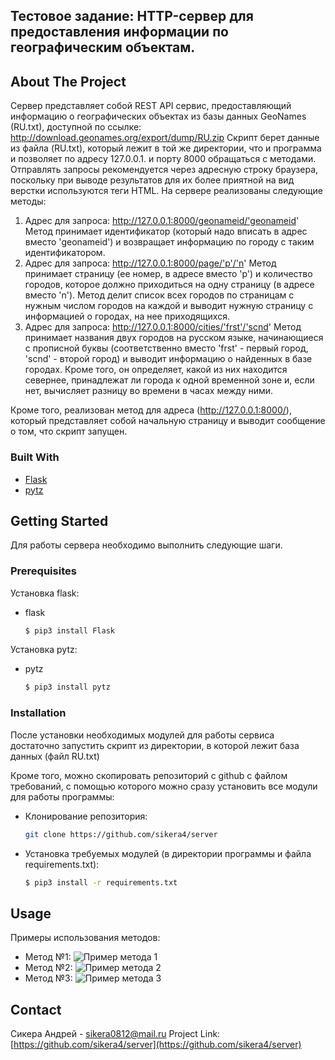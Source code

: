 ## Тестовое задание: HTTP-сервер для предоставления информации по географическим объектам.
## About The Project
Сервер представляет собой REST API сервис, предоставляющий информацию о географических объектах из базы данных GeoNames (RU.txt), доступной по ссылке: http://download.geonames.org/export/dump/RU.zip
Скрипт берет данные из файла (RU.txt), который лежит в той же директории, что и программа и позволяет по адресу 127.0.0.1. и порту 8000 обращаться с методами.
Отправлять запросы рекомендуется через адресную строку браузера, поскольку при выводе результатов для их более приятной на вид верстки используются теги HTML.
На сервере реализованы следующие методы:
1. Адрес для запроса: http://127.0.0.1:8000/geonameid/'geonameid'
Метод принимает идентификатор (который надо вписать в адрес вместо 'geonameid') и возвращает информацию по городу с таким идентификатором.
2. Адрес для запроса: http://127.0.0.1:8000/page/'p'/'n'
Метод принимает страницу (ее номер, в адресе вместо 'p') и количество городов, которое должно приходиться на одну страницу (в адресе вместо 'n'). Метод делит список всех городов по страницам с нужным числом городов на каждой и выводит нужную страницу с информацией о городах, на нее приходящихся.
3. Адрес для запроса: http://127.0.0.1:8000/cities/'frst'/'scnd'
Метод принимает названия двух городов на русском языке, начинающиеся с прописной буквы (соответственно вместо 'frst' - первый город, 'scnd' - второй город) и выводит информацию о найденных в базе городах. Кроме того, он определяет, какой из них находится севернее, принадлежат ли города к одной временной зоне и, если нет, вычисляет разницу во времени в часах между ними.
 
Кроме того, реализован метод для адреса (http://127.0.0.1:8000/), который представляет собой начальную страницу и выводит сообщение о том, что скрипт запущен.
### Built With
* [Flask](https://flask.palletsprojects.com/en/1.1.x/)
* [pytz](https://pypi.org/project/pytz/)

## Getting Started
Для работы сервера необходимо выполнить следующие шаги.
### Prerequisites
Установка flask:
* flask
  ```sh
  $ pip3 install Flask
  ```
Установка pytz:
* pytz
  ```sh
  $ pip3 install pytz
  ``` 
### Installation
После установки необходимых модулей для работы сервиса достаточно запустить скрипт из директории, в которой лежит база данных (файл RU.txt)

Кроме того, можно скопировать репозиторий с github с файлом требований, с помощью которого можно сразу установить все модули для работы программы:
* Клонирование репозитория:
   ```sh
   git clone https://github.com/sikera4/server
   ```
* Установка требуемых модулей (в директории программы и файла requirements.txt):
   ```sh
   $ pip3 install -r requirements.txt
   ```
## Usage
Примеры использования методов:
* Метод №1:
![Пример метода 1](https://sun9-48.userapi.com/impf/ZMinsdZmPNZuSMonUvWoDsQdBffKKKVCjVmu_A/XDx3NmLMYgk.jpg?size=450x477&quality=96&proxy=1&sign=edb7a948ea0ce3f5ccec1619a92c7d6e&type=album)
* Метод №2:
![Пример метода 2](https://sun9-66.userapi.com/impf/jnbRU2H2KA3lCsw0PR-6A7C0mnwC3qjDcfmyLg/XXn9nwtYERs.jpg?size=1919x382&quality=96&proxy=1&sign=ebf8b4d0c4267b0a2ef0fd1c4e52d0fd&type=album)
* Метод №3:
![Пример метода 3](https://sun9-65.userapi.com/impf/Qnho2FZQG4jVNznnOl-xoMvjwq_BdvLLCwh-2g/HDvjVY3G-UA.jpg?size=663x878&quality=96&proxy=1&sign=30de8082450460fb4e57e76c9b09f84f&type=album)


## Contact
Сикера Андрей - sikera0812@mail.ru
Project Link: [https://github.com/sikera4/server](https://github.com/sikera4/server)
